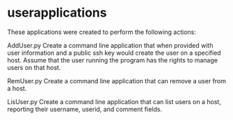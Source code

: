 # userapplications
These applications were created to perform the following actions:

AddUser.py
Create a command line application that when provided with user information and a public ssh key would create the user on a specified host. Assume that the user running the program has the rights to manage users on that host.

RemUser.py
Create a command line application that can remove a user from a host.

LisUser.py
Create a command line application that can list users on a host, reporting their username, userid, and comment fields.
